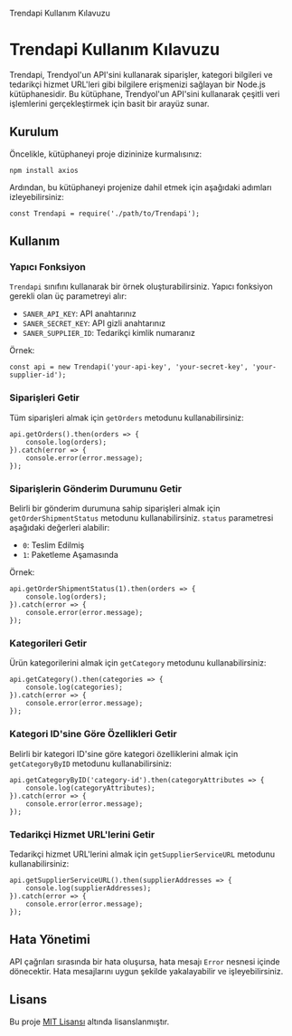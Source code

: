   Trendapi Kullanım Kılavuzu

Trendapi Kullanım Kılavuzu
==========================

Trendapi, Trendyol'un API'sini kullanarak siparişler, kategori bilgileri ve tedarikçi hizmet URL'leri gibi bilgilere erişmenizi sağlayan bir Node.js kütüphanesidir. Bu kütüphane, Trendyol'un API'sini kullanarak çeşitli veri işlemlerini gerçekleştirmek için basit bir arayüz sunar.

Kurulum
-------

Öncelikle, kütüphaneyi proje dizininize kurmalısınız:

    npm install axios

Ardından, bu kütüphaneyi projenize dahil etmek için aşağıdaki adımları izleyebilirsiniz:

    const Trendapi = require('./path/to/Trendapi');

Kullanım
--------

### Yapıcı Fonksiyon

`Trendapi` sınıfını kullanarak bir örnek oluşturabilirsiniz. Yapıcı fonksiyon gerekli olan üç parametreyi alır:

*   `SANER_API_KEY`: API anahtarınız
*   `SANER_SECRET_KEY`: API gizli anahtarınız
*   `SANER_SUPPLIER_ID`: Tedarikçi kimlik numaranız

Örnek:

    const api = new Trendapi('your-api-key', 'your-secret-key', 'your-supplier-id');

### Siparişleri Getir

Tüm siparişleri almak için `getOrders` metodunu kullanabilirsiniz:

    api.getOrders().then(orders => {
        console.log(orders);
    }).catch(error => {
        console.error(error.message);
    });

### Siparişlerin Gönderim Durumunu Getir

Belirli bir gönderim durumuna sahip siparişleri almak için `getOrderShipmentStatus` metodunu kullanabilirsiniz. `status` parametresi aşağıdaki değerleri alabilir:

*   `0`: Teslim Edilmiş
*   `1`: Paketleme Aşamasında

Örnek:

    api.getOrderShipmentStatus(1).then(orders => {
        console.log(orders);
    }).catch(error => {
        console.error(error.message);
    });

### Kategorileri Getir

Ürün kategorilerini almak için `getCategory` metodunu kullanabilirsiniz:

    api.getCategory().then(categories => {
        console.log(categories);
    }).catch(error => {
        console.error(error.message);
    });

### Kategori ID'sine Göre Özellikleri Getir

Belirli bir kategori ID'sine göre kategori özelliklerini almak için `getCategoryByID` metodunu kullanabilirsiniz:

    api.getCategoryByID('category-id').then(categoryAttributes => {
        console.log(categoryAttributes);
    }).catch(error => {
        console.error(error.message);
    });

### Tedarikçi Hizmet URL'lerini Getir

Tedarikçi hizmet URL'lerini almak için `getSupplierServiceURL` metodunu kullanabilirsiniz:

    api.getSupplierServiceURL().then(supplierAddresses => {
        console.log(supplierAddresses);
    }).catch(error => {
        console.error(error.message);
    });

Hata Yönetimi
-------------

API çağrıları sırasında bir hata oluşursa, hata mesajı `Error` nesnesi içinde dönecektir. Hata mesajlarını uygun şekilde yakalayabilir ve işleyebilirsiniz.

Lisans
------

Bu proje [MIT Lisansı](https://opensource.org/licenses/MIT) altında lisanslanmıştır.
